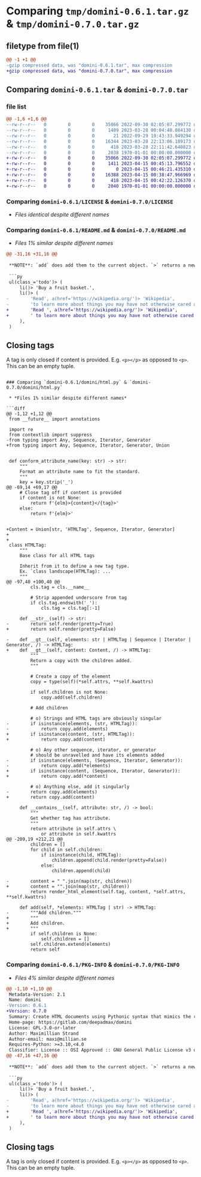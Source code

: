 # Comparing `tmp/domini-0.6.1.tar.gz` & `tmp/domini-0.7.0.tar.gz`

## filetype from file(1)

```diff
@@ -1 +1 @@
-gzip compressed data, was "domini-0.6.1.tar", max compression
+gzip compressed data, was "domini-0.7.0.tar", max compression
```

## Comparing `domini-0.6.1.tar` & `domini-0.7.0.tar`

### file list

```diff
@@ -1,6 +1,6 @@
--rw-r--r--   0        0        0    35066 2022-09-30 02:05:07.299772 domini-0.6.1/LICENSE
--rw-r--r--   0        0        0     1409 2023-03-28 00:04:40.084130 domini-0.6.1/README.md
--rw-r--r--   0        0        0       21 2022-09-29 19:43:33.949294 domini-0.6.1/domini/__init__.py
--rw-r--r--   0        0        0    16344 2023-03-28 22:13:06.189173 domini-0.6.1/domini/html.py
--rw-r--r--   0        0        0      418 2023-03-28 22:11:42.640823 domini-0.6.1/pyproject.toml
--rw-r--r--   0        0        0     2038 1970-01-01 00:00:00.000000 domini-0.6.1/PKG-INFO
+-rw-r--r--   0        0        0    35066 2022-09-30 02:05:07.299772 domini-0.7.0/LICENSE
+-rw-r--r--   0        0        0     1411 2023-04-15 00:45:13.796552 domini-0.7.0/README.md
+-rw-r--r--   0        0        0        0 2023-04-15 00:46:21.435310 domini-0.7.0/domini/__init__.py
+-rw-r--r--   0        0        0    16388 2023-04-15 00:38:47.966969 domini-0.7.0/domini/html.py
+-rw-r--r--   0        0        0      418 2023-04-15 00:42:22.126370 domini-0.7.0/pyproject.toml
+-rw-r--r--   0        0        0     2040 1970-01-01 00:00:00.000000 domini-0.7.0/PKG-INFO
```

### Comparing `domini-0.6.1/LICENSE` & `domini-0.7.0/LICENSE`

 * *Files identical despite different names*

### Comparing `domini-0.6.1/README.md` & `domini-0.7.0/README.md`

 * *Files 1% similar despite different names*

```diff
@@ -31,16 +31,16 @@
 
 **NOTE**: `add` does add them to the current object. `>` returns a new, identical element with those children added.
 
 ```py
 ul(class_='todo')> (
     li()> 'Buy a fruit basket.',
     li()> (
-        'Read', a(href='https://wikipedia.org/')> 'Wikipedia',
-        'to learn more about things you may have not otherwise cared about.',
+        'Read ', a(href='https://wikipedia.org/')> 'Wikipedia',
+        ' to learn more about things you may have not otherwise cared about.',
     ),
 )
 ```
 
 ## Closing tags
 
 A tag is only closed if content is provided. E.g. `<p></p>` as opposed to `<p>`. This can be an empty tuple.
```

### Comparing `domini-0.6.1/domini/html.py` & `domini-0.7.0/domini/html.py`

 * *Files 1% similar despite different names*

```diff
@@ -1,12 +1,12 @@
 from __future__ import annotations
 
 import re
 from contextlib import suppress
-from typing import Any, Sequence, Iterator, Generator
+from typing import Any, Sequence, Iterator, Generator, Union
 
 
 def conform_attribute_name(key: str) -> str:
     """
     Format an attribute name to fit the standard.
     """
     key = key.strip('_')
@@ -69,14 +69,17 @@
     # Close tag off if content is provided
     if content is not None:
         return f'{elm}>{content}</{tag}>'
     else:
         return f'{elm}>'
 
 
+Content = Union[str, 'HTMLTag', Sequence, Iterator, Generator]
+
+
 class HTMLTag:
     """
     Base class for all HTML tags
 
     Inherit from it to define a new tag type.
     Ex. `class landscape(HTMLTag): ...`
     """
@@ -97,40 +100,40 @@
         cls.tag = cls.__name__
 
         # Strip appended underscore from tag
         if cls.tag.endswith('_'):
             cls.tag = cls.tag[:-1]
 
     def __str__(self) -> str:
-        return self.render(pretty=True)
+        return self.render(pretty=False)
 
-    def __gt__(self, elements: str | HTMLTag | Sequence | Iterator | Generator, /) -> HTMLTag:
+    def __gt__(self, content: Content, /) -> HTMLTag:
         """
         Return a copy with the children added.
         """
 
         # Create a copy of the element
         copy = type(self)(*self.attrs, **self.kwattrs)
         
         if self.children is not None:
             copy.add(self.children)
 
         # Add children
 
         # o) Strings and HTML tags are obviously singular
-        if isinstance(elements, (str, HTMLTag)):
-            return copy.add(elements)
+        if isinstance(content, (str, HTMLTag)):
+            return copy.add(content)
         
         # o) Any other sequence, iterator, or generator
         # should be unravelled and have its elements added
-        if isinstance(elements, (Sequence, Iterator, Generator)):
-            return copy.add(*elements)
+        if isinstance(content, (Sequence, Iterator, Generator)):
+            return copy.add(*content)
         
         # o) Anything else, add it singularly
-        return copy.add(elements)
+        return copy.add(content)
 
     def __contains__(self, attribute: str, /) -> bool:
         """
         Get whether tag has attribute.
         """
         return attribute in self.attrs \
             or attribute in self.kwattrs
@@ -209,19 +212,21 @@
         children = []
         for child in self.children:
             if isinstance(child, HTMLTag):
                 children.append(child.render(pretty=False))
             else:
                 children.append(child)
 
-        content = " ".join(map(str, children))
+        content = "".join(map(str, children))
         return render_html_element(self.tag, content, *self.attrs, **self.kwattrs)
 
     def add(self, *elements: HTMLTag | str) -> HTMLTag:
-        """Add children."""
+        """
+        Add children.
+        """
         if self.children is None:
             self.children = []
         self.children.extend(elements)
         return self
```

### Comparing `domini-0.6.1/PKG-INFO` & `domini-0.7.0/PKG-INFO`

 * *Files 4% similar despite different names*

```diff
@@ -1,10 +1,10 @@
 Metadata-Version: 2.1
 Name: domini
-Version: 0.6.1
+Version: 0.7.0
 Summary: Create HTML documents using Pythonic syntax that mimics the real deal.
 Home-page: https://gitlab.com/deepadmax/domini
 License: GPL-3.0-or-later
 Author: Maximillian Strand
 Author-email: maxi@millian.se
 Requires-Python: >=3.10,<4.0
 Classifier: License :: OSI Approved :: GNU General Public License v3 or later (GPLv3+)
@@ -47,16 +47,16 @@
 
 **NOTE**: `add` does add them to the current object. `>` returns a new, identical element with those children added.
 
 ```py
 ul(class_='todo')> (
     li()> 'Buy a fruit basket.',
     li()> (
-        'Read', a(href='https://wikipedia.org/')> 'Wikipedia',
-        'to learn more about things you may have not otherwise cared about.',
+        'Read ', a(href='https://wikipedia.org/')> 'Wikipedia',
+        ' to learn more about things you may have not otherwise cared about.',
     ),
 )
 ```
 
 ## Closing tags
 
 A tag is only closed if content is provided. E.g. `<p></p>` as opposed to `<p>`. This can be an empty tuple.
```


